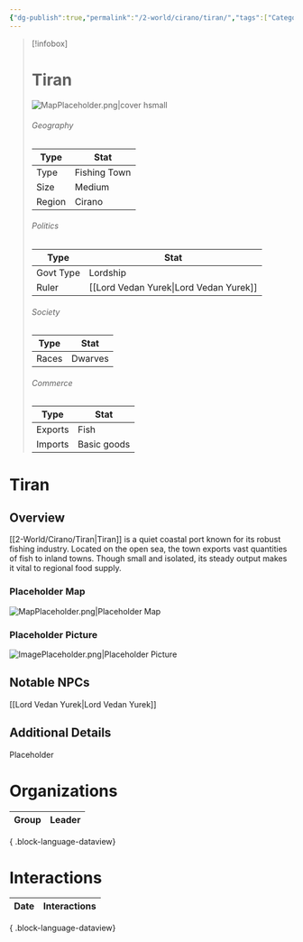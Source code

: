 ```yaml
---
{"dg-publish":true,"permalink":"/2-world/cirano/tiran/","tags":["Category/Settlement"]}
---
```



> [!infobox]
> # Tiran
> ![MapPlaceholder.png|cover hsmall](/img/user/z_Assets/Placeholder%20Images/MapPlaceholder.png)
> ###### Geography
> Type |  Stat |
> ---|---|
> Type | Fishing Town |
> Size | Medium |
> Region | Cirano |
> ###### Politics
> Type |  Stat |
> ---|---|
> Govt Type | Lordship |
> Ruler | [[Lord Vedan Yurek\|Lord Vedan Yurek]]|
> ###### Society
> Type |  Stat |
> ---|---|
> Races | Dwarves|
> ###### Commerce
> Type |  Stat |
> ---|---|
> Exports | Fish |
> Imports | Basic goods |

# Tiran
## Overview
[[2-World/Cirano/Tiran\|Tiran]] is a quiet coastal port known for its robust fishing industry. Located on the open sea, the town exports vast quantities of fish to inland towns. Though small and isolated, its steady output makes it vital to regional food supply.

### Placeholder Map
![MapPlaceholder.png|Placeholder Map](/img/user/z_Assets/Placeholder%20Images/MapPlaceholder.png)

### Placeholder Picture
![ImagePlaceholder.png|Placeholder Picture](/img/user/z_Assets/Placeholder%20Images/ImagePlaceholder.png)

## Notable NPCs
[[Lord Vedan Yurek\|Lord Vedan Yurek]]

## Additional Details
Placeholder

# Organizations
| Group | Leader |
| ----- | ------ |

{ .block-language-dataview}

# Interactions

| Date | Interactions |
| ---- | ------------ |

{ .block-language-dataview}